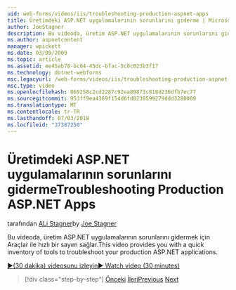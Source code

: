 ```yaml
---
uid: web-forms/videos/iis/troubleshooting-production-aspnet-apps
title: Üretimdeki ASP.NET uygulamalarının sorunlarını giderme | Microsoft Docs
author: JoeStagner
description: Bu videoda, üretim ASP.NET uygulamalarının sorunlarını gidermek için Araçlar ile hızlı bir sayım sağlar.
ms.author: aspnetcontent
manager: wpickett
ms.date: 03/09/2009
ms.topic: article
ms.assetid: ee45ab78-bc04-45dc-bfac-5c0c023b3f17
ms.technology: dotnet-webforms
msc.legacyurl: /web-forms/videos/iis/troubleshooting-production-aspnet-apps
msc.type: video
ms.openlocfilehash: 869258c2cd2287c92ea89873c818d236dfb7ec77
ms.sourcegitcommit: 953ff9ea4369f154d6fd0239599279ddd3280009
ms.translationtype: MT
ms.contentlocale: tr-TR
ms.lasthandoff: 07/03/2018
ms.locfileid: "37387250"
---
```

<a name="troubleshooting-production-aspnet-apps"></a><span data-ttu-id="597bf-103">Üretimdeki ASP.NET uygulamalarının sorunlarını giderme</span><span class="sxs-lookup"><span data-stu-id="597bf-103">Troubleshooting Production ASP.NET Apps</span></span>
====================
<span data-ttu-id="597bf-104">tarafından [ALi Stagner](https://github.com/JoeStagner)</span><span class="sxs-lookup"><span data-stu-id="597bf-104">by [Joe Stagner](https://github.com/JoeStagner)</span></span>

<span data-ttu-id="597bf-105">Bu videoda, üretim ASP.NET uygulamalarının sorunlarını gidermek için Araçlar ile hızlı bir sayım sağlar.</span><span class="sxs-lookup"><span data-stu-id="597bf-105">This video provides you with a quick inventory of tools to troubleshoot your production ASP.NET applications.</span></span>

[<span data-ttu-id="597bf-106">&#9654;(30 dakika) videosunu izleyin</span><span class="sxs-lookup"><span data-stu-id="597bf-106">&#9654; Watch video (30 minutes)</span></span>](https://channel9.msdn.com/Blogs/ASP-NET-Site-Videos/troubleshooting-production-aspnet-apps)

> [!div class="step-by-step"]
> <span data-ttu-id="597bf-107">[Önceki](feature-specific-delegated-management.md)
> [İleri](creating-a-site-with-iis7-manager.md)</span><span class="sxs-lookup"><span data-stu-id="597bf-107">[Previous](feature-specific-delegated-management.md)
[Next](creating-a-site-with-iis7-manager.md)</span></span>
